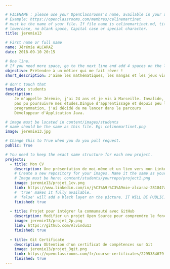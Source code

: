```yaml
---

# FILENAME : please use your OpenClassrooms's name, available in your url.
# Example: https://openclassrooms.com/membres/celinemartinet
# must be the name of your file. If file name is celinemartinet.md, title is celinemartinet.
# lowercase, no blank space, Capital case or special character.
title: jeremie13

# First name or full name
name: Jérémie ALCARAZ
date: 2018-09-10 20:15

# One line.
# If you need more space, go to the next line and add 4 spaces on the left, as in 'description'.
objective: Prétendre à un métier qui me fait rêver !
short_description: J'aime les mathématiques, les mangas et les jeux vidéos. J'apprends à coder pour réaliser mon rêve.

# don't touch that
template: students
description:
    Je m'appelle Jérémie, j'ai 24 ans et je vis à Marseille. Invalide, je n'ai 
    pas pu poursuivre mes études.Dingue d'apprentissage et depuis peu la 
    programmation, j'ai décidé de me lancer dans le parcours
    Développeur d'Application Java.

# image must be located in content/images/students
# name should be the same as this file. Eg: celinemartinet.png
image: jeremie13.jpg

# Change this to True when you do you pull request.
public: True

# You need to keep the exact same structure for each new project.
projects:
  - title: Mon CV
    description: Une présentation de moi-même et un lien vers mon LinkedIn.
    # Create a new repository for your images. Name it the same as your nickname and profile picture.
    # Image must be here: content/students/yourrepo/project1.png
    image: jeremie13/projet_1cv.png 
    link: https://www.linkedin.com/in/j%C3%A9r%C3%A9mie-alcaraz-281847a2/
    # 'true' makes it fully available.
    # 'false' will add a black layer on the picture. IT WILL BE PUBLIC!
    finished: true
    
  - title: Projet pour intégrer la communauté avec GitHub
    description: Modifier un projet Open Source pour comprendre le fonctionnement de Git, de Github et des pull requests. 
    image: jeremie13/projet_2p.png 
    link: https://github.com/Alvindu13
    finished: true
    
  - title: Git Certificate
    description: Obtention d'un certificat de compétences sur Git
    image: jeremie13/projet_3git.png 
    link: https://openclassrooms.com/fr/course-certificates/2295384679
    finished: true
---
```

